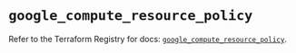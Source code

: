 # `google_compute_resource_policy`

Refer to the Terraform Registry for docs: [`google_compute_resource_policy`](https://registry.terraform.io/providers/hashicorp/google-beta/6.36.0/docs/resources/google_compute_resource_policy).
